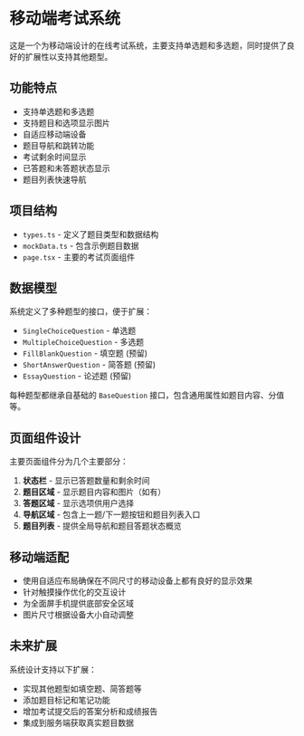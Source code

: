 # 移动端考试系统

这是一个为移动端设计的在线考试系统，主要支持单选题和多选题，同时提供了良好的扩展性以支持其他题型。

## 功能特点

- 支持单选题和多选题
- 支持题目和选项显示图片
- 自适应移动端设备
- 题目导航和跳转功能
- 考试剩余时间显示
- 已答题和未答题状态显示
- 题目列表快速导航

## 项目结构

- `types.ts` - 定义了题目类型和数据结构
- `mockData.ts` - 包含示例题目数据
- `page.tsx` - 主要的考试页面组件

## 数据模型

系统定义了多种题型的接口，便于扩展：

- `SingleChoiceQuestion` - 单选题
- `MultipleChoiceQuestion` - 多选题
- `FillBlankQuestion` - 填空题 (预留)
- `ShortAnswerQuestion` - 简答题 (预留)
- `EssayQuestion` - 论述题 (预留)

每种题型都继承自基础的 `BaseQuestion` 接口，包含通用属性如题目内容、分值等。

## 页面组件设计

主要页面组件分为几个主要部分：

1. **状态栏** - 显示已答题数量和剩余时间
2. **题目区域** - 显示题目内容和图片（如有）
3. **答题区域** - 显示选项供用户选择
4. **导航区域** - 包含上一题/下一题按钮和题目列表入口
5. **题目列表** - 提供全局导航和题目答题状态概览

## 移动端适配

- 使用自适应布局确保在不同尺寸的移动设备上都有良好的显示效果
- 针对触摸操作优化的交互设计
- 为全面屏手机提供底部安全区域
- 图片尺寸根据设备大小自动调整

## 未来扩展

系统设计支持以下扩展：

- 实现其他题型如填空题、简答题等
- 添加题目标记和笔记功能
- 增加考试提交后的答案分析和成绩报告
- 集成到服务端获取真实题目数据 